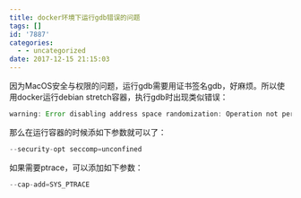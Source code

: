 ```yaml
---
title: docker环境下运行gdb错误的问题
tags: []
id: '7887'
categories:
  - - uncategorized
date: 2017-12-15 21:15:03
---
```



<!-- more -->
因为MacOS安全与权限的问题，运行gdb需要用证书签名gdb，好麻烦。所以使用docker运行debian stretch容器，执行gdb时出现类似错误：
```js
warning: Error disabling address space randomization: Operation not permitted
```

那么在运行容器的时候添如下参数就可以了：
```js
--security-opt seccomp=unconfined
```

如果需要ptrace，可以添加如下参数：
```js
--cap-add=SYS_PTRACE
```